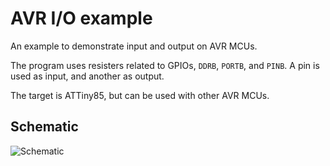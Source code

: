 # AVR I/O example

An example to demonstrate input and output on AVR MCUs.

The program uses resisters related to GPIOs, `DDRB`, `PORTB`, and `PINB`. A
pin is used as input, and another as output.

The target is ATTiny85, but can be used with other AVR MCUs.

## Schematic

![Schematic](kicad/avr-input-output.svg)
